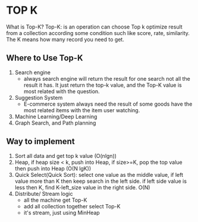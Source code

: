 # TOP K

What is Top-K?
Top-K: is an operation can choose Top k optimize result from a collection according some condition such like score, rate, similarity. The K means how many record you need to get.

## Where to Use Top-K

1. Search engine
    * always search engine will return the result for one search not all the result it has. It just return the top-k value, and the Top-K value is most related with the question.
2. Suggestion System
    * E-commerce system always need the result of some goods have the most related items with the item user watching.
3. Machine Learning/Deep Learning
4. Graph Search, and Path planning

## Way to implement

1. Sort all data and get top k value (O(nlgn))
2. Heap, if heap size < k, push into Heap, if size>=K, pop the top value then push into Heap (O(N lgK))
3. Quick Select(Quick Sort): select one value as the middle value, if left value more than K then keep search in the left side. if left side value is less then K, find K-left_size value in the right side. O(N)
4. Distribute/ Stream logic
    * all the machine get Top-K
    * add all collection together select Top-K
    * it's stream, just using MinHeap
